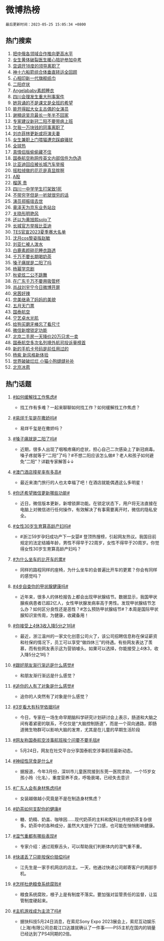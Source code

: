 # 微博热榜

`最后更新时间：2023-05-25 15:05:34 +0800`

## 热门搜索

1. [把中俄各领域合作推向更高水平](https://m.weibo.cn/search?containerid=100103type%3D1%26t%3D10%26q%3D%23%E6%8A%8A%E4%B8%AD%E4%BF%84%E5%90%84%E9%A2%86%E5%9F%9F%E5%90%88%E4%BD%9C%E6%8E%A8%E5%90%91%E6%9B%B4%E9%AB%98%E6%B0%B4%E5%B9%B3%23&stream_entry_id=51&isnewpage=1&extparam=seat%3D1%26dgr%3D0%26c_type%3D51%26pos%3D0%26stream_entry_id%3D51%26cate%3D10103%26filter_type%3Drealtimehot%26display_time%3D1684998331%26pre_seqid%3D168499833198006472205&luicode=10000011&lfid=106003type%253D25%2526t%253D3%2526disable_hot%253D1%2526filter_type%253Drealtimehot)
1. [女生黄体破裂医生暖心陪护参加中考](https://m.weibo.cn/search?containerid=100103type%3D1%26t%3D10%26q%3D%23%E5%A5%B3%E7%94%9F%E9%BB%84%E4%BD%93%E7%A0%B4%E8%A3%82%E5%8C%BB%E7%94%9F%E6%9A%96%E5%BF%83%E9%99%AA%E6%8A%A4%E5%8F%82%E5%8A%A0%E4%B8%AD%E8%80%83%23&stream_entry_id=31&isnewpage=1&extparam=seat%3D1%26c_type%3D31%26pos%3D0%26filter_type%3Drealtimehot%26cate%3D5001%26realpos%3D1%26band_rank%3D1%26stream_entry_id%3D31%26dgr%3D0%26q%3D%2523%25E5%25A5%25B3%25E7%2594%259F%25E9%25BB%2584%25E4%25BD%2593%25E7%25A0%25B4%25E8%25A3%2582%25E5%258C%25BB%25E7%2594%259F%25E6%259A%2596%25E5%25BF%2583%25E9%2599%25AA%25E6%258A%25A4%25E5%258F%2582%25E5%258A%25A0%25E4%25B8%25AD%25E8%2580%2583%2523%26flag%3D1%26lcate%3D5001%26display_time%3D1684998331%26pre_seqid%3D168499833198006472205&luicode=10000011&lfid=106003type%253D25%2526t%253D3%2526disable_hot%253D1%2526filter_type%253Drealtimehot)
1. [空调开18度的领导离职了](https://m.weibo.cn/search?containerid=100103type%3D1%26t%3D10%26q%3D%23%E7%A9%BA%E8%B0%83%E5%BC%8018%E5%BA%A6%E7%9A%84%E9%A2%86%E5%AF%BC%E7%A6%BB%E8%81%8C%E4%BA%86%23&stream_entry_id=31&isnewpage=1&extparam=seat%3D1%26c_type%3D31%26pos%3D1%26filter_type%3Drealtimehot%26cate%3D5001%26realpos%3D2%26band_rank%3D2%26stream_entry_id%3D31%26dgr%3D0%26q%3D%2523%25E7%25A9%25BA%25E8%25B0%2583%25E5%25BC%258018%25E5%25BA%25A6%25E7%259A%2584%25E9%25A2%2586%25E5%25AF%25BC%25E7%25A6%25BB%25E8%2581%258C%25E4%25BA%2586%2523%26flag%3D1%26lcate%3D5001%26display_time%3D1684998331%26pre_seqid%3D168499833198006472205&luicode=10000011&lfid=106003type%253D25%2526t%253D3%2526disable_hot%253D1%2526filter_type%253Drealtimehot)
1. [神十六船箭组合体垂直转运全回顾](https://m.weibo.cn/search?containerid=100103type%3D1%26t%3D10%26q%3D%23%E7%A5%9E%E5%8D%81%E5%85%AD%E8%88%B9%E7%AE%AD%E7%BB%84%E5%90%88%E4%BD%93%E5%9E%82%E7%9B%B4%E8%BD%AC%E8%BF%90%E5%85%A8%E5%9B%9E%E9%A1%BE%23&stream_entry_id=31&isnewpage=1&extparam=seat%3D1%26c_type%3D31%26pos%3D2%26filter_type%3Drealtimehot%26cate%3D5001%26realpos%3D3%26band_rank%3D3%26stream_entry_id%3D31%26dgr%3D0%26q%3D%2523%25E7%25A5%259E%25E5%258D%2581%25E5%2585%25AD%25E8%2588%25B9%25E7%25AE%25AD%25E7%25BB%2584%25E5%2590%2588%25E4%25BD%2593%25E5%259E%2582%25E7%259B%25B4%25E8%25BD%25AC%25E8%25BF%2590%25E5%2585%25A8%25E5%259B%259E%25E9%25A1%25BE%2523%26flag%3D0%26lcate%3D5001%26display_time%3D1684998331%26pre_seqid%3D168499833198006472205&luicode=10000011&lfid=106003type%253D25%2526t%253D3%2526disable_hot%253D1%2526filter_type%253Drealtimehot)
1. [心相印新一代旗舰纸巾](https://m.weibo.cn/search?containerid=100103type%3D1%26t%3D10%26q%3D%23%E5%BF%83%E7%9B%B8%E5%8D%B0%E6%96%B0%E4%B8%80%E4%BB%A3%E6%97%97%E8%88%B0%E7%BA%B8%E5%B7%BE%23&stream_entry_id=31&isnewpage=1&extparam=seat%3D1%26topic_ad%3D1%26c_type%3D31%26pos%3D3%26filter_type%3Drealtimehot%26cate%3D5001%26dgr%3D0%26is_ad_pos%3D1%26lcate%3D5001%26q%3D%2523%25E5%25BF%2583%25E7%259B%25B8%25E5%258D%25B0%25E6%2596%25B0%25E4%25B8%2580%25E4%25BB%25A3%25E6%2597%2597%25E8%2588%25B0%25E7%25BA%25B8%25E5%25B7%25BE%2523%26stream_entry_id%3D31%26band_rank%3D4%26adid%3D190508%26display_time%3D1684998331%26pre_seqid%3D168499833198006472205&luicode=10000011&lfid=106003type%253D25%2526t%253D3%2526disable_hot%253D1%2526filter_type%253Drealtimehot)
1. [二阳症状](https://m.weibo.cn/search?containerid=100103type%3D1%26t%3D10%26q%3D%23%E4%BA%8C%E9%98%B3%E7%97%87%E7%8A%B6%23&stream_entry_id=31&isnewpage=1&extparam=seat%3D1%26c_type%3D31%26pos%3D4%26filter_type%3Drealtimehot%26cate%3D5001%26realpos%3D4%26band_rank%3D4%26stream_entry_id%3D31%26dgr%3D0%26q%3D%2523%25E4%25BA%258C%25E9%2598%25B3%25E7%2597%2587%25E7%258A%25B6%2523%26flag%3D2%26lcate%3D5001%26display_time%3D1684998331%26pre_seqid%3D168499833198006472205&luicode=10000011&lfid=106003type%253D25%2526t%253D3%2526disable_hot%253D1%2526filter_type%253Drealtimehot)
1. [Angelababy素颜睡衣](https://m.weibo.cn/search?containerid=100103type%3D1%26t%3D10%26q%3D%23Angelababy%E7%B4%A0%E9%A2%9C%E7%9D%A1%E8%A1%A3%23&stream_entry_id=31&isnewpage=1&extparam=seat%3D1%26c_type%3D31%26pos%3D5%26filter_type%3Drealtimehot%26cate%3D5001%26realpos%3D5%26band_rank%3D5%26stream_entry_id%3D31%26dgr%3D0%26q%3D%2523Angelababy%25E7%25B4%25A0%25E9%25A2%259C%25E7%259D%25A1%25E8%25A1%25A3%2523%26flag%3D2%26lcate%3D5001%26display_time%3D1684998331%26pre_seqid%3D168499833198006472205&luicode=10000011&lfid=106003type%253D25%2526t%253D3%2526disable_hot%253D1%2526filter_type%253Drealtimehot)
1. [四川会理发生重大刑事案件](https://m.weibo.cn/search?containerid=100103type%3D1%26t%3D10%26q%3D%23%E5%9B%9B%E5%B7%9D%E4%BC%9A%E7%90%86%E5%8F%91%E7%94%9F%E9%87%8D%E5%A4%A7%E5%88%91%E4%BA%8B%E6%A1%88%E4%BB%B6%23&stream_entry_id=31&isnewpage=1&extparam=seat%3D1%26c_type%3D31%26pos%3D6%26filter_type%3Drealtimehot%26cate%3D5001%26realpos%3D6%26band_rank%3D6%26stream_entry_id%3D31%26dgr%3D0%26q%3D%2523%25E5%259B%259B%25E5%25B7%259D%25E4%25BC%259A%25E7%2590%2586%25E5%258F%2591%25E7%2594%259F%25E9%2587%258D%25E5%25A4%25A7%25E5%2588%2591%25E4%25BA%258B%25E6%25A1%2588%25E4%25BB%25B6%2523%26flag%3D2%26lcate%3D5001%26display_time%3D1684998331%26pre_seqid%3D168499833198006472205&luicode=10000011&lfid=106003type%253D25%2526t%253D3%2526disable_hot%253D1%2526filter_type%253Drealtimehot)
1. [她背诵的不是课文是全班的希望](https://m.weibo.cn/search?containerid=100103type%3D1%26t%3D10%26q%3D%23%E5%A5%B9%E8%83%8C%E8%AF%B5%E7%9A%84%E4%B8%8D%E6%98%AF%E8%AF%BE%E6%96%87%E6%98%AF%E5%85%A8%E7%8F%AD%E7%9A%84%E5%B8%8C%E6%9C%9B%23&stream_entry_id=31&isnewpage=1&extparam=seat%3D1%26c_type%3D31%26pos%3D7%26filter_type%3Drealtimehot%26cate%3D5001%26realpos%3D7%26band_rank%3D7%26stream_entry_id%3D31%26dgr%3D0%26q%3D%2523%25E5%25A5%25B9%25E8%2583%258C%25E8%25AF%25B5%25E7%259A%2584%25E4%25B8%258D%25E6%2598%25AF%25E8%25AF%25BE%25E6%2596%2587%25E6%2598%25AF%25E5%2585%25A8%25E7%258F%25AD%25E7%259A%2584%25E5%25B8%258C%25E6%259C%259B%2523%26flag%3D0%26lcate%3D5001%26display_time%3D1684998331%26pre_seqid%3D168499833198006472205&luicode=10000011&lfid=106003type%253D25%2526t%253D3%2526disable_hot%253D1%2526filter_type%253Drealtimehot)
1. [能开得起大女主古偶的女演员](https://m.weibo.cn/search?containerid=100103type%3D1%26t%3D10%26q%3D%23%E8%83%BD%E5%BC%80%E5%BE%97%E8%B5%B7%E5%A4%A7%E5%A5%B3%E4%B8%BB%E5%8F%A4%E5%81%B6%E7%9A%84%E5%A5%B3%E6%BC%94%E5%91%98%23&stream_entry_id=31&isnewpage=1&extparam=seat%3D1%26c_type%3D31%26pos%3D8%26filter_type%3Drealtimehot%26cate%3D5001%26realpos%3D8%26band_rank%3D8%26stream_entry_id%3D31%26dgr%3D0%26q%3D%2523%25E8%2583%25BD%25E5%25BC%2580%25E5%25BE%2597%25E8%25B5%25B7%25E5%25A4%25A7%25E5%25A5%25B3%25E4%25B8%25BB%25E5%258F%25A4%25E5%2581%25B6%25E7%259A%2584%25E5%25A5%25B3%25E6%25BC%2594%25E5%2591%2598%2523%26flag%3D1%26lcate%3D5001%26display_time%3D1684998331%26pre_seqid%3D168499833198006472205&luicode=10000011&lfid=106003type%253D25%2526t%253D3%2526disable_hot%253D1%2526filter_type%253Drealtimehot)
1. [谢楠说吴京最长一年半不回家](https://m.weibo.cn/search?containerid=100103type%3D1%26t%3D10%26q%3D%23%E8%B0%A2%E6%A5%A0%E8%AF%B4%E5%90%B4%E4%BA%AC%E6%9C%80%E9%95%BF%E4%B8%80%E5%B9%B4%E5%8D%8A%E4%B8%8D%E5%9B%9E%E5%AE%B6%23&stream_entry_id=31&isnewpage=1&extparam=seat%3D1%26c_type%3D31%26pos%3D9%26filter_type%3Drealtimehot%26cate%3D5001%26realpos%3D9%26band_rank%3D9%26stream_entry_id%3D31%26dgr%3D0%26q%3D%2523%25E8%25B0%25A2%25E6%25A5%25A0%25E8%25AF%25B4%25E5%2590%25B4%25E4%25BA%25AC%25E6%259C%2580%25E9%2595%25BF%25E4%25B8%2580%25E5%25B9%25B4%25E5%258D%258A%25E4%25B8%258D%25E5%259B%259E%25E5%25AE%25B6%2523%26flag%3D1%26lcate%3D5001%26display_time%3D1684998331%26pre_seqid%3D168499833198006472205&luicode=10000011&lfid=106003type%253D25%2526t%253D3%2526disable_hot%253D1%2526filter_type%253Drealtimehot)
1. [专家建议新冠二阳不要带病上班](https://m.weibo.cn/search?containerid=100103type%3D1%26t%3D10%26q%3D%23%E4%B8%93%E5%AE%B6%E5%BB%BA%E8%AE%AE%E6%96%B0%E5%86%A0%E4%BA%8C%E9%98%B3%E4%B8%8D%E8%A6%81%E5%B8%A6%E7%97%85%E4%B8%8A%E7%8F%AD%23&stream_entry_id=31&isnewpage=1&extparam=seat%3D1%26c_type%3D31%26pos%3D10%26filter_type%3Drealtimehot%26cate%3D5001%26realpos%3D10%26band_rank%3D10%26stream_entry_id%3D31%26dgr%3D0%26q%3D%2523%25E4%25B8%2593%25E5%25AE%25B6%25E5%25BB%25BA%25E8%25AE%25AE%25E6%2596%25B0%25E5%2586%25A0%25E4%25BA%258C%25E9%2598%25B3%25E4%25B8%258D%25E8%25A6%2581%25E5%25B8%25A6%25E7%2597%2585%25E4%25B8%258A%25E7%258F%25AD%2523%26flag%3D0%26lcate%3D5001%26display_time%3D1684998331%26pre_seqid%3D168499833198006472205&luicode=10000011&lfid=106003type%253D25%2526t%253D3%2526disable_hot%253D1%2526filter_type%253Drealtimehot)
1. [欠我一万块钱的同事离职了](https://m.weibo.cn/search?containerid=100103type%3D1%26t%3D10%26q%3D%23%E6%AC%A0%E6%88%91%E4%B8%80%E4%B8%87%E5%9D%97%E9%92%B1%E7%9A%84%E5%90%8C%E4%BA%8B%E7%A6%BB%E8%81%8C%E4%BA%86%23&stream_entry_id=31&isnewpage=1&extparam=seat%3D1%26c_type%3D31%26pos%3D11%26filter_type%3Drealtimehot%26cate%3D5001%26realpos%3D11%26band_rank%3D11%26stream_entry_id%3D31%26dgr%3D0%26q%3D%2523%25E6%25AC%25A0%25E6%2588%2591%25E4%25B8%2580%25E4%25B8%2587%25E5%259D%2597%25E9%2592%25B1%25E7%259A%2584%25E5%2590%258C%25E4%25BA%258B%25E7%25A6%25BB%25E8%2581%258C%25E4%25BA%2586%2523%26flag%3D2%26lcate%3D5001%26display_time%3D1684998331%26pre_seqid%3D168499833198006472205&luicode=10000011&lfid=106003type%253D25%2526t%253D3%2526disable_hot%253D1%2526filter_type%253Drealtimehot)
1. [刘亦菲林更新或将演夫妻](https://m.weibo.cn/search?containerid=100103type%3D1%26t%3D10%26q%3D%23%E5%88%98%E4%BA%A6%E8%8F%B2%E6%9E%97%E6%9B%B4%E6%96%B0%E6%88%96%E5%B0%86%E6%BC%94%E5%A4%AB%E5%A6%BB%23&stream_entry_id=31&isnewpage=1&extparam=seat%3D1%26c_type%3D31%26pos%3D12%26filter_type%3Drealtimehot%26cate%3D5001%26realpos%3D12%26band_rank%3D12%26stream_entry_id%3D31%26dgr%3D0%26q%3D%2523%25E5%2588%2598%25E4%25BA%25A6%25E8%258F%25B2%25E6%259E%2597%25E6%259B%25B4%25E6%2596%25B0%25E6%2588%2596%25E5%25B0%2586%25E6%25BC%2594%25E5%25A4%25AB%25E5%25A6%25BB%2523%26flag%3D0%26lcate%3D5001%26display_time%3D1684998331%26pre_seqid%3D168499833198006472205&luicode=10000011&lfid=106003type%253D25%2526t%253D3%2526disable_hot%253D1%2526filter_type%253Drealtimehot)
1. [女生兼职上门喂猫遭恋踩癖骚扰](https://m.weibo.cn/search?containerid=100103type%3D1%26t%3D10%26q%3D%23%E5%A5%B3%E7%94%9F%E5%85%BC%E8%81%8C%E4%B8%8A%E9%97%A8%E5%96%82%E7%8C%AB%E9%81%AD%E6%81%8B%E8%B8%A9%E7%99%96%E9%AA%9A%E6%89%B0%23&stream_entry_id=31&isnewpage=1&extparam=seat%3D1%26c_type%3D31%26pos%3D13%26filter_type%3Drealtimehot%26cate%3D5001%26realpos%3D13%26band_rank%3D13%26stream_entry_id%3D31%26dgr%3D0%26q%3D%2523%25E5%25A5%25B3%25E7%2594%259F%25E5%2585%25BC%25E8%2581%258C%25E4%25B8%258A%25E9%2597%25A8%25E5%2596%2582%25E7%258C%25AB%25E9%2581%25AD%25E6%2581%258B%25E8%25B8%25A9%25E7%2599%2596%25E9%25AA%259A%25E6%2589%25B0%2523%26flag%3D0%26lcate%3D5001%26display_time%3D1684998331%26pre_seqid%3D168499833198006472205&luicode=10000011&lfid=106003type%253D25%2526t%253D3%2526disable_hot%253D1%2526filter_type%253Drealtimehot)
1. [全球热](https://m.weibo.cn/search?containerid=100103type%3D1%26t%3D10%26q%3D%E5%85%A8%E7%90%83%E7%83%AD&stream_entry_id=31&isnewpage=1&extparam=seat%3D1%26c_type%3D31%26pos%3D14%26filter_type%3Drealtimehot%26cate%3D5001%26realpos%3D14%26band_rank%3D14%26stream_entry_id%3D31%26dgr%3D0%26q%3D%25E5%2585%25A8%25E7%2590%2583%25E7%2583%25AD%26flag%3D0%26lcate%3D5001%26display_time%3D1684998331%26pre_seqid%3D168499833198006472205&luicode=10000011&lfid=106003type%253D25%2526t%253D3%2526disable_hot%253D1%2526filter_type%253Drealtimehot)
1. [真情侣版偷偷藏不住](https://m.weibo.cn/search?containerid=100103type%3D1%26t%3D10%26q%3D%23%E7%9C%9F%E6%83%85%E4%BE%A3%E7%89%88%E5%81%B7%E5%81%B7%E8%97%8F%E4%B8%8D%E4%BD%8F%23&stream_entry_id=31&isnewpage=1&extparam=seat%3D1%26c_type%3D31%26pos%3D15%26filter_type%3Drealtimehot%26cate%3D5001%26realpos%3D15%26band_rank%3D15%26stream_entry_id%3D31%26dgr%3D0%26q%3D%2523%25E7%259C%259F%25E6%2583%2585%25E4%25BE%25A3%25E7%2589%2588%25E5%2581%25B7%25E5%2581%25B7%25E8%2597%258F%25E4%25B8%258D%25E4%25BD%258F%2523%26flag%3D0%26lcate%3D5001%26display_time%3D1684998331%26pre_seqid%3D168499833198006472205&luicode=10000011&lfid=106003type%253D25%2526t%253D3%2526disable_hot%253D1%2526filter_type%253Drealtimehot)
1. [国泰航空称网传英文内部信件为伪造](https://m.weibo.cn/search?containerid=100103type%3D1%26t%3D10%26q%3D%23%E5%9B%BD%E6%B3%B0%E8%88%AA%E7%A9%BA%E7%A7%B0%E7%BD%91%E4%BC%A0%E8%8B%B1%E6%96%87%E5%86%85%E9%83%A8%E4%BF%A1%E4%BB%B6%E4%B8%BA%E4%BC%AA%E9%80%A0%23&stream_entry_id=31&isnewpage=1&extparam=seat%3D1%26c_type%3D31%26pos%3D16%26filter_type%3Drealtimehot%26cate%3D5001%26realpos%3D16%26band_rank%3D16%26stream_entry_id%3D31%26dgr%3D0%26q%3D%2523%25E5%259B%25BD%25E6%25B3%25B0%25E8%2588%25AA%25E7%25A9%25BA%25E7%25A7%25B0%25E7%25BD%2591%25E4%25BC%25A0%25E8%258B%25B1%25E6%2596%2587%25E5%2586%2585%25E9%2583%25A8%25E4%25BF%25A1%25E4%25BB%25B6%25E4%25B8%25BA%25E4%25BC%25AA%25E9%2580%25A0%2523%26flag%3D1%26lcate%3D5001%26display_time%3D1684998331%26pre_seqid%3D168499833198006472205&luicode=10000011&lfid=106003type%253D25%2526t%253D3%2526disable_hot%253D1%2526filter_type%253Drealtimehot)
1. [比亚迪回应被长城汽车举报](https://m.weibo.cn/search?containerid=100103type%3D1%26t%3D10%26q%3D%23%E6%AF%94%E4%BA%9A%E8%BF%AA%E5%9B%9E%E5%BA%94%E8%A2%AB%E9%95%BF%E5%9F%8E%E6%B1%BD%E8%BD%A6%E4%B8%BE%E6%8A%A5%23&stream_entry_id=31&isnewpage=1&extparam=seat%3D1%26c_type%3D31%26pos%3D17%26filter_type%3Drealtimehot%26cate%3D5001%26realpos%3D17%26band_rank%3D17%26stream_entry_id%3D31%26dgr%3D0%26q%3D%2523%25E6%25AF%2594%25E4%25BA%259A%25E8%25BF%25AA%25E5%259B%259E%25E5%25BA%2594%25E8%25A2%25AB%25E9%2595%25BF%25E5%259F%258E%25E6%25B1%25BD%25E8%25BD%25A6%25E4%25B8%25BE%25E6%258A%25A5%2523%26flag%3D0%26lcate%3D5001%26display_time%3D1684998331%26pre_seqid%3D168499833198006472205&luicode=10000011&lfid=106003type%253D25%2526t%253D3%2526disable_hot%253D1%2526filter_type%253Drealtimehot)
1. [摇粒绒做的花花是真显胖啊](https://m.weibo.cn/search?containerid=100103type%3D1%26t%3D10%26q%3D%23%E6%91%87%E7%B2%92%E7%BB%92%E5%81%9A%E7%9A%84%E8%8A%B1%E8%8A%B1%E6%98%AF%E7%9C%9F%E6%98%BE%E8%83%96%E5%95%8A%23&stream_entry_id=31&isnewpage=1&extparam=seat%3D1%26c_type%3D31%26pos%3D18%26filter_type%3Drealtimehot%26cate%3D5001%26realpos%3D18%26band_rank%3D18%26stream_entry_id%3D31%26dgr%3D0%26q%3D%2523%25E6%2591%2587%25E7%25B2%2592%25E7%25BB%2592%25E5%2581%259A%25E7%259A%2584%25E8%258A%25B1%25E8%258A%25B1%25E6%2598%25AF%25E7%259C%259F%25E6%2598%25BE%25E8%2583%2596%25E5%2595%258A%2523%26flag%3D1%26lcate%3D5001%26display_time%3D1684998331%26pre_seqid%3D168499833198006472205&luicode=10000011&lfid=106003type%253D25%2526t%253D3%2526disable_hot%253D1%2526filter_type%253Drealtimehot)
1. [A股](https://m.weibo.cn/search?containerid=100103type%3D1%26t%3D10%26q%3DA%E8%82%A1&stream_entry_id=31&isnewpage=1&extparam=seat%3D1%26c_type%3D31%26pos%3D19%26filter_type%3Drealtimehot%26cate%3D5001%26realpos%3D19%26band_rank%3D19%26stream_entry_id%3D31%26dgr%3D0%26q%3DA%25E8%2582%25A1%26flag%3D1%26lcate%3D5001%26display_time%3D1684998331%26pre_seqid%3D168499833198006472205&luicode=10000011&lfid=106003type%253D25%2526t%253D3%2526disable_hot%253D1%2526filter_type%253Drealtimehot)
1. [榴莲 贵](https://m.weibo.cn/search?containerid=100103type%3D1%26t%3D10%26q%3D%23%E6%A6%B4%E8%8E%B2+%E8%B4%B5%23&stream_entry_id=31&isnewpage=1&extparam=seat%3D1%26c_type%3D31%26pos%3D20%26filter_type%3Drealtimehot%26cate%3D5001%26realpos%3D20%26band_rank%3D20%26stream_entry_id%3D31%26dgr%3D0%26q%3D%2523%25E6%25A6%25B4%25E8%258E%25B2%2520%25E8%25B4%25B5%2523%26flag%3D0%26lcate%3D5001%26display_time%3D1684998331%26pre_seqid%3D168499833198006472205&luicode=10000011&lfid=106003type%253D25%2526t%253D3%2526disable_hot%253D1%2526filter_type%253Drealtimehot)
1. [四川一中学学生打架致1死](https://m.weibo.cn/search?containerid=100103type%3D1%26t%3D10%26q%3D%23%E5%9B%9B%E5%B7%9D%E4%B8%80%E4%B8%AD%E5%AD%A6%E5%AD%A6%E7%94%9F%E6%89%93%E6%9E%B6%E8%87%B41%E6%AD%BB%23&stream_entry_id=31&isnewpage=1&extparam=seat%3D1%26c_type%3D31%26pos%3D21%26filter_type%3Drealtimehot%26cate%3D5001%26realpos%3D21%26band_rank%3D21%26stream_entry_id%3D31%26dgr%3D0%26q%3D%2523%25E5%259B%259B%25E5%25B7%259D%25E4%25B8%2580%25E4%25B8%25AD%25E5%25AD%25A6%25E5%25AD%25A6%25E7%2594%259F%25E6%2589%2593%25E6%259E%25B6%25E8%2587%25B41%25E6%25AD%25BB%2523%26flag%3D1%26lcate%3D5001%26display_time%3D1684998331%26pre_seqid%3D168499833198006472205&luicode=10000011&lfid=106003type%253D25%2526t%253D3%2526disable_hot%253D1%2526filter_type%253Drealtimehot)
1. [不带穷字但是一听就很穷的话](https://m.weibo.cn/search?containerid=100103type%3D1%26t%3D10%26q%3D%23%E4%B8%8D%E5%B8%A6%E7%A9%B7%E5%AD%97%E4%BD%86%E6%98%AF%E4%B8%80%E5%90%AC%E5%B0%B1%E5%BE%88%E7%A9%B7%E7%9A%84%E8%AF%9D%23&stream_entry_id=31&isnewpage=1&extparam=seat%3D1%26c_type%3D31%26pos%3D22%26filter_type%3Drealtimehot%26cate%3D5001%26realpos%3D22%26band_rank%3D22%26stream_entry_id%3D31%26dgr%3D0%26q%3D%2523%25E4%25B8%258D%25E5%25B8%25A6%25E7%25A9%25B7%25E5%25AD%2597%25E4%25BD%2586%25E6%2598%25AF%25E4%25B8%2580%25E5%2590%25AC%25E5%25B0%25B1%25E5%25BE%2588%25E7%25A9%25B7%25E7%259A%2584%25E8%25AF%259D%2523%26flag%3D0%26lcate%3D5001%26display_time%3D1684998331%26pre_seqid%3D168499833198006472205&luicode=10000011&lfid=106003type%253D25%2526t%253D3%2526disable_hot%253D1%2526filter_type%253Drealtimehot)
1. [演员郑振瑶去世](https://m.weibo.cn/search?containerid=100103type%3D1%26t%3D10%26q%3D%23%E6%BC%94%E5%91%98%E9%83%91%E6%8C%AF%E7%91%B6%E5%8E%BB%E4%B8%96%23&stream_entry_id=31&isnewpage=1&extparam=seat%3D1%26c_type%3D31%26pos%3D23%26filter_type%3Drealtimehot%26cate%3D5001%26realpos%3D23%26band_rank%3D23%26stream_entry_id%3D31%26dgr%3D0%26q%3D%2523%25E6%25BC%2594%25E5%2591%2598%25E9%2583%2591%25E6%258C%25AF%25E7%2591%25B6%25E5%258E%25BB%25E4%25B8%2596%2523%26flag%3D1%26lcate%3D5001%26display_time%3D1684998331%26pre_seqid%3D168499833198006472205&luicode=10000011&lfid=106003type%253D25%2526t%253D3%2526disable_hot%253D1%2526filter_type%253Drealtimehot)
1. [章泽天为京东业务站台](https://m.weibo.cn/search?containerid=100103type%3D1%26t%3D10%26q%3D%23%E7%AB%A0%E6%B3%BD%E5%A4%A9%E4%B8%BA%E4%BA%AC%E4%B8%9C%E4%B8%9A%E5%8A%A1%E7%AB%99%E5%8F%B0%23&stream_entry_id=31&isnewpage=1&extparam=seat%3D1%26c_type%3D31%26pos%3D24%26filter_type%3Drealtimehot%26cate%3D5001%26realpos%3D24%26band_rank%3D24%26stream_entry_id%3D31%26dgr%3D0%26q%3D%2523%25E7%25AB%25A0%25E6%25B3%25BD%25E5%25A4%25A9%25E4%25B8%25BA%25E4%25BA%25AC%25E4%25B8%259C%25E4%25B8%259A%25E5%258A%25A1%25E7%25AB%2599%25E5%258F%25B0%2523%26flag%3D1%26lcate%3D5001%26display_time%3D1684998331%26pre_seqid%3D168499833198006472205&luicode=10000011&lfid=106003type%253D25%2526t%253D3%2526disable_hot%253D1%2526filter_type%253Drealtimehot)
1. [关晓彤明艳风](https://m.weibo.cn/search?containerid=100103type%3D1%26t%3D10%26q%3D%23%E5%85%B3%E6%99%93%E5%BD%A4%E6%98%8E%E8%89%B3%E9%A3%8E%23&stream_entry_id=31&isnewpage=1&extparam=seat%3D1%26c_type%3D31%26pos%3D25%26filter_type%3Drealtimehot%26cate%3D5001%26realpos%3D25%26band_rank%3D25%26stream_entry_id%3D31%26dgr%3D0%26q%3D%2523%25E5%2585%25B3%25E6%2599%2593%25E5%25BD%25A4%25E6%2598%258E%25E8%2589%25B3%25E9%25A3%258E%2523%26flag%3D0%26lcate%3D5001%26display_time%3D1684998331%26pre_seqid%3D168499833198006472205&luicode=10000011&lfid=106003type%253D25%2526t%253D3%2526disable_hot%253D1%2526filter_type%253Drealtimehot)
1. [还以为黄旭熙solo了](https://m.weibo.cn/search?containerid=100103type%3D1%26t%3D10%26q%3D%E8%BF%98%E4%BB%A5%E4%B8%BA%E9%BB%84%E6%97%AD%E7%86%99solo%E4%BA%86&stream_entry_id=31&isnewpage=1&extparam=seat%3D1%26c_type%3D31%26pos%3D26%26filter_type%3Drealtimehot%26cate%3D5001%26realpos%3D26%26band_rank%3D26%26stream_entry_id%3D31%26dgr%3D0%26q%3D%25E8%25BF%2598%25E4%25BB%25A5%25E4%25B8%25BA%25E9%25BB%2584%25E6%2597%25AD%25E7%2586%2599solo%25E4%25BA%2586%26flag%3D0%26lcate%3D5001%26display_time%3D1684998331%26pre_seqid%3D168499833198006472205&luicode=10000011&lfid=106003type%253D25%2526t%253D3%2526disable_hot%253D1%2526filter_type%253Drealtimehot)
1. [长城官方举报比亚迪](https://m.weibo.cn/search?containerid=100103type%3D1%26t%3D10%26q%3D%23%E9%95%BF%E5%9F%8E%E5%AE%98%E6%96%B9%E4%B8%BE%E6%8A%A5%E6%AF%94%E4%BA%9A%E8%BF%AA%23&stream_entry_id=31&isnewpage=1&extparam=seat%3D1%26c_type%3D31%26pos%3D27%26filter_type%3Drealtimehot%26cate%3D5001%26realpos%3D27%26band_rank%3D27%26stream_entry_id%3D31%26dgr%3D0%26q%3D%2523%25E9%2595%25BF%25E5%259F%258E%25E5%25AE%2598%25E6%2596%25B9%25E4%25B8%25BE%25E6%258A%25A5%25E6%25AF%2594%25E4%25BA%259A%25E8%25BF%25AA%2523%26flag%3D0%26lcate%3D5001%26display_time%3D1684998331%26pre_seqid%3D168499833198006472205&luicode=10000011&lfid=106003type%253D25%2526t%253D3%2526disable_hot%253D1%2526filter_type%253Drealtimehot)
1. [TES官宣2023夏季赛大名单](https://m.weibo.cn/search?containerid=100103type%3D1%26t%3D10%26q%3D%23TES%E5%AE%98%E5%AE%A32023%E5%A4%8F%E5%AD%A3%E8%B5%9B%E5%A4%A7%E5%90%8D%E5%8D%95%23&stream_entry_id=31&isnewpage=1&extparam=seat%3D1%26c_type%3D31%26pos%3D28%26filter_type%3Drealtimehot%26cate%3D5001%26realpos%3D28%26band_rank%3D28%26stream_entry_id%3D31%26dgr%3D0%26q%3D%2523TES%25E5%25AE%2598%25E5%25AE%25A32023%25E5%25A4%258F%25E5%25AD%25A3%25E8%25B5%259B%25E5%25A4%25A7%25E5%2590%258D%25E5%258D%2595%2523%26flag%3D0%26lcate%3D5001%26display_time%3D1684998331%26pre_seqid%3D168499833198006472205&luicode=10000011&lfid=106003type%253D25%2526t%253D3%2526disable_hot%253D1%2526filter_type%253Drealtimehot)
1. [沈月cos黎姿版赵敏](https://m.weibo.cn/search?containerid=100103type%3D1%26t%3D10%26q%3D%23%E6%B2%88%E6%9C%88cos%E9%BB%8E%E5%A7%BF%E7%89%88%E8%B5%B5%E6%95%8F%23&stream_entry_id=31&isnewpage=1&extparam=seat%3D1%26c_type%3D31%26pos%3D29%26filter_type%3Drealtimehot%26cate%3D5001%26realpos%3D29%26band_rank%3D29%26stream_entry_id%3D31%26dgr%3D0%26q%3D%2523%25E6%25B2%2588%25E6%259C%2588cos%25E9%25BB%258E%25E5%25A7%25BF%25E7%2589%2588%25E8%25B5%25B5%25E6%2595%258F%2523%26flag%3D1%26lcate%3D5001%26display_time%3D1684998331%26pre_seqid%3D168499833198006472205&luicode=10000011&lfid=106003type%253D25%2526t%253D3%2526disable_hot%253D1%2526filter_type%253Drealtimehot)
1. [刘亚仁被人泼水](https://m.weibo.cn/search?containerid=100103type%3D1%26t%3D10%26q%3D%23%E5%88%98%E4%BA%9A%E4%BB%81%E8%A2%AB%E4%BA%BA%E6%B3%BC%E6%B0%B4%23&stream_entry_id=31&isnewpage=1&extparam=seat%3D1%26c_type%3D31%26pos%3D30%26filter_type%3Drealtimehot%26cate%3D5001%26realpos%3D30%26band_rank%3D30%26stream_entry_id%3D31%26dgr%3D0%26q%3D%2523%25E5%2588%2598%25E4%25BA%259A%25E4%25BB%2581%25E8%25A2%25AB%25E4%25BA%25BA%25E6%25B3%25BC%25E6%25B0%25B4%2523%26flag%3D0%26lcate%3D5001%26display_time%3D1684998331%26pre_seqid%3D168499833198006472205&luicode=10000011&lfid=106003type%253D25%2526t%253D3%2526disable_hot%253D1%2526filter_type%253Drealtimehot)
1. [白鹿素颜碎花睡衣路透](https://m.weibo.cn/search?containerid=100103type%3D1%26t%3D10%26q%3D%23%E7%99%BD%E9%B9%BF%E7%B4%A0%E9%A2%9C%E7%A2%8E%E8%8A%B1%E7%9D%A1%E8%A1%A3%E8%B7%AF%E9%80%8F%23&stream_entry_id=31&isnewpage=1&extparam=seat%3D1%26c_type%3D31%26pos%3D31%26filter_type%3Drealtimehot%26cate%3D5001%26realpos%3D31%26band_rank%3D31%26stream_entry_id%3D31%26dgr%3D0%26q%3D%2523%25E7%2599%25BD%25E9%25B9%25BF%25E7%25B4%25A0%25E9%25A2%259C%25E7%25A2%258E%25E8%258A%25B1%25E7%259D%25A1%25E8%25A1%25A3%25E8%25B7%25AF%25E9%2580%258F%2523%26flag%3D1%26lcate%3D5001%26display_time%3D1684998331%26pre_seqid%3D168499833198006472205&luicode=10000011&lfid=106003type%253D25%2526t%253D3%2526disable_hot%253D1%2526filter_type%253Drealtimehot)
1. [千万不要长期喝奶茶](https://m.weibo.cn/search?containerid=100103type%3D1%26t%3D10%26q%3D%23%E5%8D%83%E4%B8%87%E4%B8%8D%E8%A6%81%E9%95%BF%E6%9C%9F%E5%96%9D%E5%A5%B6%E8%8C%B6%23&stream_entry_id=31&isnewpage=1&extparam=seat%3D1%26c_type%3D31%26pos%3D32%26filter_type%3Drealtimehot%26cate%3D5001%26realpos%3D32%26band_rank%3D32%26stream_entry_id%3D31%26dgr%3D0%26q%3D%2523%25E5%258D%2583%25E4%25B8%2587%25E4%25B8%258D%25E8%25A6%2581%25E9%2595%25BF%25E6%259C%259F%25E5%2596%259D%25E5%25A5%25B6%25E8%258C%25B6%2523%26flag%3D0%26lcate%3D5001%26display_time%3D1684998331%26pre_seqid%3D168499833198006472205&luicode=10000011&lfid=106003type%253D25%2526t%253D3%2526disable_hot%253D1%2526filter_type%253Drealtimehot)
1. [嗓子痛就是二阳了吗](https://m.weibo.cn/search?containerid=100103type%3D1%26t%3D10%26q%3D%23%E5%97%93%E5%AD%90%E7%97%9B%E5%B0%B1%E6%98%AF%E4%BA%8C%E9%98%B3%E4%BA%86%E5%90%97%23&stream_entry_id=31&isnewpage=1&extparam=seat%3D1%26c_type%3D31%26pos%3D33%26filter_type%3Drealtimehot%26cate%3D5001%26realpos%3D33%26band_rank%3D33%26stream_entry_id%3D31%26dgr%3D0%26q%3D%2523%25E5%2597%2593%25E5%25AD%2590%25E7%2597%259B%25E5%25B0%25B1%25E6%2598%25AF%25E4%25BA%258C%25E9%2598%25B3%25E4%25BA%2586%25E5%2590%2597%2523%26flag%3D1%26lcate%3D5001%26display_time%3D1684998331%26pre_seqid%3D168499833198006472205&luicode=10000011&lfid=106003type%253D25%2526t%253D3%2526disable_hot%253D1%2526filter_type%253Drealtimehot)
1. [杨幂学京剧](https://m.weibo.cn/search?containerid=100103type%3D1%26t%3D10%26q%3D%23%E6%9D%A8%E5%B9%82%E5%AD%A6%E4%BA%AC%E5%89%A7%23&stream_entry_id=31&isnewpage=1&extparam=seat%3D1%26c_type%3D31%26pos%3D34%26filter_type%3Drealtimehot%26cate%3D5001%26realpos%3D34%26band_rank%3D34%26stream_entry_id%3D31%26dgr%3D0%26q%3D%2523%25E6%259D%25A8%25E5%25B9%2582%25E5%25AD%25A6%25E4%25BA%25AC%25E5%2589%25A7%2523%26flag%3D1%26lcate%3D5001%26display_time%3D1684998331%26pre_seqid%3D168499833198006472205&luicode=10000011&lfid=106003type%253D25%2526t%253D3%2526disable_hot%253D1%2526filter_type%253Drealtimehot)
1. [秋瓷炫二公不跳舞](https://m.weibo.cn/search?containerid=100103type%3D1%26t%3D10%26q%3D%23%E7%A7%8B%E7%93%B7%E7%82%AB%E4%BA%8C%E5%85%AC%E4%B8%8D%E8%B7%B3%E8%88%9E%23&stream_entry_id=31&isnewpage=1&extparam=seat%3D1%26c_type%3D31%26pos%3D35%26filter_type%3Drealtimehot%26cate%3D5001%26realpos%3D35%26band_rank%3D35%26stream_entry_id%3D31%26dgr%3D0%26q%3D%2523%25E7%25A7%258B%25E7%2593%25B7%25E7%2582%25AB%25E4%25BA%258C%25E5%2585%25AC%25E4%25B8%258D%25E8%25B7%25B3%25E8%2588%259E%2523%26flag%3D1%26lcate%3D5001%26display_time%3D1684998331%26pre_seqid%3D168499833198006472205&luicode=10000011&lfid=106003type%253D25%2526t%253D3%2526disable_hot%253D1%2526filter_type%253Drealtimehot)
1. [在广东千万不要用吸管杯](https://m.weibo.cn/search?containerid=100103type%3D1%26t%3D10%26q%3D%23%E5%9C%A8%E5%B9%BF%E4%B8%9C%E5%8D%83%E4%B8%87%E4%B8%8D%E8%A6%81%E7%94%A8%E5%90%B8%E7%AE%A1%E6%9D%AF%23&stream_entry_id=31&isnewpage=1&extparam=seat%3D1%26c_type%3D31%26pos%3D36%26filter_type%3Drealtimehot%26cate%3D5001%26realpos%3D36%26band_rank%3D36%26stream_entry_id%3D31%26dgr%3D0%26q%3D%2523%25E5%259C%25A8%25E5%25B9%25BF%25E4%25B8%259C%25E5%258D%2583%25E4%25B8%2587%25E4%25B8%258D%25E8%25A6%2581%25E7%2594%25A8%25E5%2590%25B8%25E7%25AE%25A1%25E6%259D%25AF%2523%26flag%3D0%26lcate%3D5001%26display_time%3D1684998331%26pre_seqid%3D168499833198006472205&luicode=10000011&lfid=106003type%253D25%2526t%253D3%2526disable_hot%253D1%2526filter_type%253Drealtimehot)
1. [肖战刘宇宁今日微博开屏](https://m.weibo.cn/search?containerid=100103type%3D1%26t%3D10%26q%3D%23%E8%82%96%E6%88%98%E5%88%98%E5%AE%87%E5%AE%81%E4%BB%8A%E6%97%A5%E5%BE%AE%E5%8D%9A%E5%BC%80%E5%B1%8F%23&stream_entry_id=31&isnewpage=1&extparam=seat%3D1%26c_type%3D31%26pos%3D37%26filter_type%3Drealtimehot%26cate%3D5001%26realpos%3D37%26band_rank%3D37%26stream_entry_id%3D31%26dgr%3D0%26q%3D%2523%25E8%2582%2596%25E6%2588%2598%25E5%2588%2598%25E5%25AE%2587%25E5%25AE%2581%25E4%25BB%258A%25E6%2597%25A5%25E5%25BE%25AE%25E5%258D%259A%25E5%25BC%2580%25E5%25B1%258F%2523%26flag%3D0%26lcate%3D5001%26display_time%3D1684998331%26pre_seqid%3D168499833198006472205&luicode=10000011&lfid=106003type%253D25%2526t%253D3%2526disable_hot%253D1%2526filter_type%253Drealtimehot)
1. [宋茜好辣](https://m.weibo.cn/search?containerid=100103type%3D1%26t%3D10%26q%3D%23%E5%AE%8B%E8%8C%9C%E5%A5%BD%E8%BE%A3%23&stream_entry_id=31&isnewpage=1&extparam=seat%3D1%26c_type%3D31%26pos%3D38%26filter_type%3Drealtimehot%26cate%3D5001%26realpos%3D38%26band_rank%3D38%26stream_entry_id%3D31%26dgr%3D0%26q%3D%2523%25E5%25AE%258B%25E8%258C%259C%25E5%25A5%25BD%25E8%25BE%25A3%2523%26flag%3D0%26lcate%3D5001%26display_time%3D1684998331%26pre_seqid%3D168499833198006472205&luicode=10000011&lfid=106003type%253D25%2526t%253D3%2526disable_hot%253D1%2526filter_type%253Drealtimehot)
1. [完美继承了妈妈的美貌](https://m.weibo.cn/search?containerid=100103type%3D1%26t%3D10%26q%3D%E5%AE%8C%E7%BE%8E%E7%BB%A7%E6%89%BF%E4%BA%86%E5%A6%88%E5%A6%88%E7%9A%84%E7%BE%8E%E8%B2%8C&stream_entry_id=31&isnewpage=1&extparam=seat%3D1%26c_type%3D31%26pos%3D39%26filter_type%3Drealtimehot%26cate%3D5001%26realpos%3D39%26band_rank%3D39%26stream_entry_id%3D31%26dgr%3D0%26q%3D%25E5%25AE%258C%25E7%25BE%258E%25E7%25BB%25A7%25E6%2589%25BF%25E4%25BA%2586%25E5%25A6%2588%25E5%25A6%2588%25E7%259A%2584%25E7%25BE%258E%25E8%25B2%258C%26flag%3D0%26lcate%3D5001%26display_time%3D1684998331%26pre_seqid%3D168499833198006472205&luicode=10000011&lfid=106003type%253D25%2526t%253D3%2526disable_hot%253D1%2526filter_type%253Drealtimehot)
1. [五月天门票](https://m.weibo.cn/search?containerid=100103type%3D1%26t%3D10%26q%3D%E4%BA%94%E6%9C%88%E5%A4%A9%E9%97%A8%E7%A5%A8&stream_entry_id=31&isnewpage=1&extparam=seat%3D1%26c_type%3D31%26pos%3D40%26filter_type%3Drealtimehot%26cate%3D5001%26realpos%3D40%26band_rank%3D40%26stream_entry_id%3D31%26dgr%3D0%26q%3D%25E4%25BA%2594%25E6%259C%2588%25E5%25A4%25A9%25E9%2597%25A8%25E7%25A5%25A8%26flag%3D0%26lcate%3D5001%26display_time%3D1684998331%26pre_seqid%3D168499833198006472205&luicode=10000011&lfid=106003type%253D25%2526t%253D3%2526disable_hot%253D1%2526filter_type%253Drealtimehot)
1. [国泰航空](https://m.weibo.cn/search?containerid=100103type%3D1%26t%3D10%26q%3D%E5%9B%BD%E6%B3%B0%E8%88%AA%E7%A9%BA&stream_entry_id=31&isnewpage=1&extparam=seat%3D1%26c_type%3D31%26pos%3D41%26filter_type%3Drealtimehot%26cate%3D5001%26realpos%3D41%26band_rank%3D41%26stream_entry_id%3D31%26dgr%3D0%26q%3D%25E5%259B%25BD%25E6%25B3%25B0%25E8%2588%25AA%25E7%25A9%25BA%26flag%3D0%26lcate%3D5001%26display_time%3D1684998331%26pre_seqid%3D168499833198006472205&luicode=10000011&lfid=106003type%253D25%2526t%253D3%2526disable_hot%253D1%2526filter_type%253Drealtimehot)
1. [宁艺卓水光肌](https://m.weibo.cn/search?containerid=100103type%3D1%26t%3D10%26q%3D%E5%AE%81%E8%89%BA%E5%8D%93%E6%B0%B4%E5%85%89%E8%82%8C&stream_entry_id=31&isnewpage=1&extparam=seat%3D1%26c_type%3D31%26pos%3D42%26filter_type%3Drealtimehot%26cate%3D5001%26realpos%3D42%26band_rank%3D42%26stream_entry_id%3D31%26dgr%3D0%26q%3D%25E5%25AE%2581%25E8%2589%25BA%25E5%258D%2593%25E6%25B0%25B4%25E5%2585%2589%25E8%2582%258C%26flag%3D0%26lcate%3D5001%26display_time%3D1684998331%26pre_seqid%3D168499833198006472205&luicode=10000011&lfid=106003type%253D25%2526t%253D3%2526disable_hot%253D1%2526filter_type%253Drealtimehot)
1. [给狗买磨牙棒忘了看尺寸](https://m.weibo.cn/search?containerid=100103type%3D1%26t%3D10%26q%3D%23%E7%BB%99%E7%8B%97%E4%B9%B0%E7%A3%A8%E7%89%99%E6%A3%92%E5%BF%98%E4%BA%86%E7%9C%8B%E5%B0%BA%E5%AF%B8%23&stream_entry_id=31&isnewpage=1&extparam=seat%3D1%26c_type%3D31%26pos%3D43%26filter_type%3Drealtimehot%26cate%3D5001%26realpos%3D43%26band_rank%3D43%26stream_entry_id%3D31%26dgr%3D0%26q%3D%2523%25E7%25BB%2599%25E7%258B%2597%25E4%25B9%25B0%25E7%25A3%25A8%25E7%2589%2599%25E6%25A3%2592%25E5%25BF%2598%25E4%25BA%2586%25E7%259C%258B%25E5%25B0%25BA%25E5%25AF%25B8%2523%26flag%3D0%26lcate%3D5001%26display_time%3D1684998331%26pre_seqid%3D168499833198006472205&luicode=10000011&lfid=106003type%253D25%2526t%253D3%2526disable_hot%253D1%2526filter_type%253Drealtimehot)
1. [微信新增锁定功能](https://m.weibo.cn/search?containerid=100103type%3D1%26t%3D10%26q%3D%23%E5%BE%AE%E4%BF%A1%E6%96%B0%E5%A2%9E%E9%94%81%E5%AE%9A%E5%8A%9F%E8%83%BD%23&stream_entry_id=31&isnewpage=1&extparam=seat%3D1%26c_type%3D31%26pos%3D44%26filter_type%3Drealtimehot%26cate%3D5001%26realpos%3D44%26band_rank%3D44%26stream_entry_id%3D31%26dgr%3D0%26q%3D%2523%25E5%25BE%25AE%25E4%25BF%25A1%25E6%2596%25B0%25E5%25A2%259E%25E9%2594%2581%25E5%25AE%259A%25E5%258A%259F%25E8%2583%25BD%2523%26flag%3D0%26lcate%3D5001%26display_time%3D1684998331%26pre_seqid%3D168499833198006472205&luicode=10000011&lfid=106003type%253D25%2526t%253D3%2526disable_hot%253D1%2526filter_type%253Drealtimehot)
1. [北京二手房一天降价20万只求一卖](https://m.weibo.cn/search?containerid=100103type%3D1%26t%3D10%26q%3D%23%E5%8C%97%E4%BA%AC%E4%BA%8C%E6%89%8B%E6%88%BF%E4%B8%80%E5%A4%A9%E9%99%8D%E4%BB%B720%E4%B8%87%E5%8F%AA%E6%B1%82%E4%B8%80%E5%8D%96%23&stream_entry_id=31&isnewpage=1&extparam=seat%3D1%26c_type%3D31%26pos%3D45%26filter_type%3Drealtimehot%26cate%3D5001%26realpos%3D45%26band_rank%3D45%26stream_entry_id%3D31%26dgr%3D0%26q%3D%2523%25E5%258C%2597%25E4%25BA%25AC%25E4%25BA%258C%25E6%2589%258B%25E6%2588%25BF%25E4%25B8%2580%25E5%25A4%25A9%25E9%2599%258D%25E4%25BB%25B720%25E4%25B8%2587%25E5%258F%25AA%25E6%25B1%2582%25E4%25B8%2580%25E5%258D%2596%2523%26flag%3D0%26lcate%3D5001%26display_time%3D1684998331%26pre_seqid%3D168499833198006472205&luicode=10000011&lfid=106003type%253D25%2526t%253D3%2526disable_hot%253D1%2526filter_type%253Drealtimehot)
1. [国泰航空多次名列境外航司投诉量榜首](https://m.weibo.cn/search?containerid=100103type%3D1%26t%3D10%26q%3D%23%E5%9B%BD%E6%B3%B0%E8%88%AA%E7%A9%BA%E5%A4%9A%E6%AC%A1%E5%90%8D%E5%88%97%E5%A2%83%E5%A4%96%E8%88%AA%E5%8F%B8%E6%8A%95%E8%AF%89%E9%87%8F%E6%A6%9C%E9%A6%96%23&stream_entry_id=31&isnewpage=1&extparam=seat%3D1%26c_type%3D31%26pos%3D46%26filter_type%3Drealtimehot%26cate%3D5001%26realpos%3D46%26band_rank%3D46%26stream_entry_id%3D31%26dgr%3D0%26q%3D%2523%25E5%259B%25BD%25E6%25B3%25B0%25E8%2588%25AA%25E7%25A9%25BA%25E5%25A4%259A%25E6%25AC%25A1%25E5%2590%258D%25E5%2588%2597%25E5%25A2%2583%25E5%25A4%2596%25E8%2588%25AA%25E5%258F%25B8%25E6%258A%2595%25E8%25AF%2589%25E9%2587%258F%25E6%25A6%259C%25E9%25A6%2596%2523%26flag%3D0%26lcate%3D5001%26display_time%3D1684998331%26pre_seqid%3D168499833198006472205&luicode=10000011&lfid=106003type%253D25%2526t%253D3%2526disable_hot%253D1%2526filter_type%253Drealtimehot)
1. [新的手机卡号码是前任用过的](https://m.weibo.cn/search?containerid=100103type%3D1%26t%3D10%26q%3D%23%E6%96%B0%E7%9A%84%E6%89%8B%E6%9C%BA%E5%8D%A1%E5%8F%B7%E7%A0%81%E6%98%AF%E5%89%8D%E4%BB%BB%E7%94%A8%E8%BF%87%E7%9A%84%23&stream_entry_id=31&isnewpage=1&extparam=seat%3D1%26c_type%3D31%26pos%3D47%26filter_type%3Drealtimehot%26cate%3D5001%26realpos%3D47%26band_rank%3D47%26stream_entry_id%3D31%26dgr%3D0%26q%3D%2523%25E6%2596%25B0%25E7%259A%2584%25E6%2589%258B%25E6%259C%25BA%25E5%258D%25A1%25E5%258F%25B7%25E7%25A0%2581%25E6%2598%25AF%25E5%2589%258D%25E4%25BB%25BB%25E7%2594%25A8%25E8%25BF%2587%25E7%259A%2584%2523%26flag%3D0%26lcate%3D5001%26display_time%3D1684998331%26pre_seqid%3D168499833198006472205&luicode=10000011&lfid=106003type%253D25%2526t%253D3%2526disable_hot%253D1%2526filter_type%253Drealtimehot)
1. [杨紫 新风格新体验](https://m.weibo.cn/search?containerid=100103type%3D1%26t%3D10%26q%3D%E6%9D%A8%E7%B4%AB+%E6%96%B0%E9%A3%8E%E6%A0%BC%E6%96%B0%E4%BD%93%E9%AA%8C&stream_entry_id=31&isnewpage=1&extparam=seat%3D1%26c_type%3D31%26pos%3D48%26filter_type%3Drealtimehot%26cate%3D5001%26realpos%3D48%26band_rank%3D48%26stream_entry_id%3D31%26dgr%3D0%26q%3D%25E6%259D%25A8%25E7%25B4%25AB%2520%25E6%2596%25B0%25E9%25A3%258E%25E6%25A0%25BC%25E6%2596%25B0%25E4%25BD%2593%25E9%25AA%258C%26flag%3D1%26lcate%3D5001%26display_time%3D1684998331%26pre_seqid%3D168499833198006472205&luicode=10000011&lfid=106003type%253D25%2526t%253D3%2526disable_hot%253D1%2526filter_type%253Drealtimehot)
1. [世界破破烂烂 小猫小狗缝缝补补](https://m.weibo.cn/search?containerid=100103type%3D1%26t%3D10%26q%3D%E4%B8%96%E7%95%8C%E7%A0%B4%E7%A0%B4%E7%83%82%E7%83%82+%E5%B0%8F%E7%8C%AB%E5%B0%8F%E7%8B%97%E7%BC%9D%E7%BC%9D%E8%A1%A5%E8%A1%A5&stream_entry_id=31&isnewpage=1&extparam=seat%3D1%26c_type%3D31%26pos%3D49%26filter_type%3Drealtimehot%26cate%3D5001%26realpos%3D49%26band_rank%3D49%26stream_entry_id%3D31%26dgr%3D0%26q%3D%25E4%25B8%2596%25E7%2595%258C%25E7%25A0%25B4%25E7%25A0%25B4%25E7%2583%2582%25E7%2583%2582%2520%25E5%25B0%258F%25E7%258C%25AB%25E5%25B0%258F%25E7%258B%2597%25E7%25BC%259D%25E7%25BC%259D%25E8%25A1%25A5%25E8%25A1%25A5%26flag%3D1%26lcate%3D5001%26display_time%3D1684998331%26pre_seqid%3D168499833198006472205&luicode=10000011&lfid=106003type%253D25%2526t%253D3%2526disable_hot%253D1%2526filter_type%253Drealtimehot)
1. [北京冰雹](https://m.weibo.cn/search?containerid=100103type%3D1%26t%3D10%26q%3D%23%E5%8C%97%E4%BA%AC%E5%86%B0%E9%9B%B9%23&stream_entry_id=31&isnewpage=1&extparam=seat%3D1%26c_type%3D31%26pos%3D50%26filter_type%3Drealtimehot%26cate%3D5001%26realpos%3D50%26band_rank%3D50%26stream_entry_id%3D31%26dgr%3D0%26q%3D%2523%25E5%258C%2597%25E4%25BA%25AC%25E5%2586%25B0%25E9%259B%25B9%2523%26flag%3D1%26lcate%3D5001%26display_time%3D1684998331%26pre_seqid%3D168499833198006472205&luicode=10000011&lfid=106003type%253D25%2526t%253D3%2526disable_hot%253D1%2526filter_type%253Drealtimehot)

## 热门话题

1. [#如何缓解找工作焦虑#](https://m.weibo.cn/search?containerid=231522type%3D1%26t%3D10%26q%3D%23%E5%A6%82%E4%BD%95%E7%BC%93%E8%A7%A3%E6%89%BE%E5%B7%A5%E4%BD%9C%E7%84%A6%E8%99%91%23&stream_entry_id=128&isnewpage=1&extparam=seat%3D1%26cate%3D5004%26dgr%3D0%26pos%3D1-0-0%26lcate%3D5004%26unitid%3D1684852407681%26c_type%3D128%26display_time%3D1684998334%26pre_seqid%3D168499833434604831212&luicode=10000011&lfid=231648_-_4)
    - 找工作有多难？一起来聊聊如何找工作？如何缓解找工作焦虑？

1. [#易烊千玺是在撒娇吗#](https://m.weibo.cn/search?containerid=231522type%3D1%26t%3D10%26q%3D%23%E6%98%93%E7%83%8A%E5%8D%83%E7%8E%BA%E6%98%AF%E5%9C%A8%E6%92%92%E5%A8%87%E5%90%97%23&stream_entry_id=128&isnewpage=1&extparam=seat%3D1%26cate%3D5004%26dgr%3D0%26pos%3D1-0-1%26lcate%3D5004%26unitid%3D1684975335527%26c_type%3D128%26display_time%3D1684998334%26pre_seqid%3D168499833434604831212&luicode=10000011&lfid=231648_-_4)
    - 易烊千玺是在撒娇吗？

1. [#嗓子痛就是二阳了吗#](https://m.weibo.cn/search?containerid=231522type%3D1%26t%3D10%26q%3D%23%E5%97%93%E5%AD%90%E7%97%9B%E5%B0%B1%E6%98%AF%E4%BA%8C%E9%98%B3%E4%BA%86%E5%90%97%23&stream_entry_id=128&isnewpage=1&extparam=seat%3D1%26cate%3D5004%26dgr%3D0%26pos%3D1-0-2%26lcate%3D5004%26unitid%3D1684995768333%26c_type%3D128%26display_time%3D1684998334%26pre_seqid%3D168499833434604831212&luicode=10000011&lfid=231648_-_4)
    - 近期，很多人出现了咽喉疼痛的症状，担心自己二次感染上了新冠病毒。嗓子疼就等于“二阳”了吗？#不想二阳应该怎么做#？老人和孩子如何避免“二阳”？详戳专家解答↓↓

1. [#澳门酒店撞星率有多高#](https://m.weibo.cn/search?containerid=231522type%3D1%26t%3D10%26q%3D%23%E6%BE%B3%E9%97%A8%E9%85%92%E5%BA%97%E6%92%9E%E6%98%9F%E7%8E%87%E6%9C%89%E5%A4%9A%E9%AB%98%23&stream_entry_id=128&isnewpage=1&extparam=seat%3D1%26cate%3D5004%26dgr%3D0%26pos%3D1-0-3%26lcate%3D5004%26unitid%3D1684985871233%26c_type%3D128%26display_time%3D1684998334%26pre_seqid%3D168499833434604831212&luicode=10000011&lfid=231648_-_4)
    - 最近来澳门旅行的人也太幸福了吧！在酒店就能偶遇这么多明星！

1. [#你还希望微信更新哪些功能#](https://m.weibo.cn/search?containerid=231522type%3D1%26t%3D10%26q%3D%23%E4%BD%A0%E8%BF%98%E5%B8%8C%E6%9C%9B%E5%BE%AE%E4%BF%A1%E6%9B%B4%E6%96%B0%E5%93%AA%E4%BA%9B%E5%8A%9F%E8%83%BD%23&stream_entry_id=128&isnewpage=1&extparam=seat%3D1%26cate%3D5004%26dgr%3D0%26pos%3D1-0-4%26lcate%3D5004%26unitid%3D1684981061734%26c_type%3D128%26display_time%3D1684998334%26pre_seqid%3D168499833434604831212&luicode=10000011&lfid=231648_-_4)
    - 近日，微信版本更新，新增锁屏功能。在锁定状态下，用户将无法直接在电脑上对微信进行任何操作，有效解决了有事需要离开时，微信的隐私安全。

1. [#女性30岁生育算高龄产妇吗#](https://m.weibo.cn/search?containerid=231522type%3D1%26t%3D10%26q%3D%23%E5%A5%B3%E6%80%A730%E5%B2%81%E7%94%9F%E8%82%B2%E7%AE%97%E9%AB%98%E9%BE%84%E4%BA%A7%E5%A6%87%E5%90%97%23&stream_entry_id=128&isnewpage=1&extparam=seat%3D1%26cate%3D5004%26dgr%3D0%26pos%3D1-0-5%26lcate%3D5004%26unitid%3D1684926148670%26c_type%3D128%26display_time%3D1684998334%26pre_seqid%3D168499833434604831212&luicode=10000011&lfid=231648_-_4)
    - #浙江59岁孕妇成功产下一女婴# 登顶热搜榜，引起网友热议。我国目前规定的法定结婚年龄，男性不得早于22周岁，女性不得早于20周岁。你觉得女性30岁生育算高龄产妇吗？

1. [#为什么坐车的比开车的累#](https://m.weibo.cn/search?containerid=231522type%3D1%26t%3D10%26q%3D%23%E4%B8%BA%E4%BB%80%E4%B9%88%E5%9D%90%E8%BD%A6%E7%9A%84%E6%AF%94%E5%BC%80%E8%BD%A6%E7%9A%84%E7%B4%AF%23&stream_entry_id=128&isnewpage=1&extparam=seat%3D1%26cate%3D5004%26dgr%3D0%26pos%3D1-0-6%26lcate%3D5004%26unitid%3D1684988546669%26c_type%3D128%26display_time%3D1684998334%26pre_seqid%3D168499833434604831212&luicode=10000011&lfid=231648_-_4)
    - 同样的路程同样的座椅，为什么坐车的会普遍比开车的更累？你会有同样的感觉吗？

1. [#4步自查你的甲状腺健康吗#](https://m.weibo.cn/search?containerid=231522type%3D1%26t%3D10%26q%3D%234%E6%AD%A5%E8%87%AA%E6%9F%A5%E4%BD%A0%E7%9A%84%E7%94%B2%E7%8A%B6%E8%85%BA%E5%81%A5%E5%BA%B7%E5%90%97%23&stream_entry_id=128&isnewpage=1&extparam=seat%3D1%26cate%3D5004%26dgr%3D0%26pos%3D1-0-7%26lcate%3D5004%26unitid%3D1684990367432%26c_type%3D128%26display_time%3D1684998334%26pre_seqid%3D168499833434604831212&luicode=10000011&lfid=231648_-_4)
    - 近年来，很多人的体检报告上都会出现甲状腺结节。数据显示，我国甲状腺疾病患者已超2亿人，女性甲状腺发病率高于男性。发现甲状腺结节怎么办？如何区分良性还是恶性？#怎么预防甲状腺结节#？本周是国际甲状腺知识宣传周，为健康，收藏备用！ ​​

1. [#你接受上4休3收入降5分之1吗#](https://m.weibo.cn/search?containerid=231522type%3D1%26t%3D10%26q%3D%23%E4%BD%A0%E6%8E%A5%E5%8F%97%E4%B8%8A4%E4%BC%913%E6%94%B6%E5%85%A5%E9%99%8D5%E5%88%86%E4%B9%8B1%E5%90%97%23&stream_entry_id=128&isnewpage=1&extparam=seat%3D1%26cate%3D5004%26dgr%3D0%26pos%3D1-0-8%26lcate%3D5004%26unitid%3D1684825655656%26c_type%3D128%26display_time%3D1684998334%26pre_seqid%3D168499833434604831212&luicode=10000011&lfid=231648_-_4)
    - 最近，浙江温州的一家文化创意公司火了，该公司招聘信息称在保证薪资和社保的情况下，员工可以享受“做四休三”的待遇。有些网友表达了羡慕，而有些网友表示这为营销噱头。如果可以选择，你能接受上4休3，收入降5分之1吗？

1. [#跟好朋友渐行渐远是什么感觉#](https://m.weibo.cn/search?containerid=231522type%3D1%26t%3D10%26q%3D%23%E8%B7%9F%E5%A5%BD%E6%9C%8B%E5%8F%8B%E6%B8%90%E8%A1%8C%E6%B8%90%E8%BF%9C%E6%98%AF%E4%BB%80%E4%B9%88%E6%84%9F%E8%A7%89%23&stream_entry_id=128&isnewpage=1&extparam=seat%3D1%26cate%3D5004%26dgr%3D0%26pos%3D1-0-9%26lcate%3D5004%26unitid%3D1684990353426%26c_type%3D128%26display_time%3D1684998334%26pre_seqid%3D168499833434604831212&luicode=10000011&lfid=231648_-_4)
    - 和朋友渐行渐远是什么感觉？

1. [#追你的人有了对象是什么感觉#](https://m.weibo.cn/search?containerid=231522type%3D1%26t%3D10%26q%3D%23%E8%BF%BD%E4%BD%A0%E7%9A%84%E4%BA%BA%E6%9C%89%E4%BA%86%E5%AF%B9%E8%B1%A1%E6%98%AF%E4%BB%80%E4%B9%88%E6%84%9F%E8%A7%89%23&stream_entry_id=128&isnewpage=1&extparam=seat%3D1%26cate%3D5004%26dgr%3D0%26pos%3D1-0-10%26lcate%3D5004%26unitid%3D1684987954390%26c_type%3D128%26display_time%3D1684998334%26pre_seqid%3D168499833434604831212&luicode=10000011&lfid=231648_-_4)
    - 追你的人突然有了对象是什么感觉？

1. [#3岁看大有科学依据吗#](https://m.weibo.cn/search?containerid=231522type%3D1%26t%3D10%26q%3D%233%E5%B2%81%E7%9C%8B%E5%A4%A7%E6%9C%89%E7%A7%91%E5%AD%A6%E4%BE%9D%E6%8D%AE%E5%90%97%23&stream_entry_id=128&isnewpage=1&extparam=seat%3D1%26cate%3D5004%26dgr%3D0%26pos%3D1-0-11%26lcate%3D5004%26unitid%3D1684919571063%26c_type%3D128%26display_time%3D1684998334%26pre_seqid%3D168499833434604831212&luicode=10000011&lfid=231648_-_4)
    - 今日，专家在一场生命早期脑科学研究计划研讨会上表示，肠道和大脑之间有着紧密的联系，不仅仅是“大脑控制肠道”，而是一个双向通路，即肠道微生物群可以影响大脑的发育，尤其是在儿童的早期生活阶段

1. [#网友称国泰航空涉事航班挨个问要不要毛毯#](https://m.weibo.cn/search?containerid=231522type%3D1%26t%3D10%26q%3D%23%E7%BD%91%E5%8F%8B%E7%A7%B0%E5%9B%BD%E6%B3%B0%E8%88%AA%E7%A9%BA%E6%B6%89%E4%BA%8B%E8%88%AA%E7%8F%AD%E6%8C%A8%E4%B8%AA%E9%97%AE%E8%A6%81%E4%B8%8D%E8%A6%81%E6%AF%9B%E6%AF%AF%23&stream_entry_id=128&isnewpage=1&extparam=seat%3D1%26cate%3D5004%26dgr%3D0%26pos%3D1-0-12%26lcate%3D5004%26unitid%3D1684930713830%26c_type%3D128%26display_time%3D1684998334%26pre_seqid%3D168499833434604831212&luicode=10000011&lfid=231648_-_4)
    - 5月24日，网友在社交平台分享国泰航空涉事航班最新动态。

1. [#神经性厌食是什么#](https://m.weibo.cn/search?containerid=231522type%3D1%26t%3D10%26q%3D%23%E7%A5%9E%E7%BB%8F%E6%80%A7%E5%8E%8C%E9%A3%9F%E6%98%AF%E4%BB%80%E4%B9%88%23&stream_entry_id=128&isnewpage=1&extparam=seat%3D1%26cate%3D5004%26dgr%3D0%26pos%3D1-0-13%26lcate%3D5004%26unitid%3D1684996955196%26c_type%3D128%26display_time%3D1684998334%26pre_seqid%3D168499833434604831212&luicode=10000011&lfid=231648_-_4)
    - 据报道，今年3月份，深圳市儿童医院接到东莞一医院求助，一个15岁女孩小玲（化名），重度营养不良，呼吸衰竭，已经失去意识

1. [#广东人会有身材焦虑吗#](https://m.weibo.cn/search?containerid=231522type%3D1%26t%3D10%26q%3D%23%E5%B9%BF%E4%B8%9C%E4%BA%BA%E4%BC%9A%E6%9C%89%E8%BA%AB%E6%9D%90%E7%84%A6%E8%99%91%E5%90%97%23&stream_entry_id=128&isnewpage=1&extparam=seat%3D1%26cate%3D5004%26dgr%3D0%26pos%3D1-0-14%26lcate%3D5004%26unitid%3D1684949224487%26c_type%3D128%26display_time%3D1684998334%26pre_seqid%3D168499833434604831212&luicode=10000011&lfid=231648_-_4)
    - 女装越做越小究竟是不是在制造身材焦虑？

1. [#奶茶如何支配你的健康#](https://m.weibo.cn/search?containerid=231522type%3D1%26t%3D10%26q%3D%23%E5%A5%B6%E8%8C%B6%E5%A6%82%E4%BD%95%E6%94%AF%E9%85%8D%E4%BD%A0%E7%9A%84%E5%81%A5%E5%BA%B7%23&stream_entry_id=128&isnewpage=1&extparam=seat%3D1%26cate%3D5004%26dgr%3D0%26pos%3D1-0-15%26lcate%3D5004%26unitid%3D1684981337186%26c_type%3D128%26display_time%3D1684998334%26pre_seqid%3D168499833434604831212&luicode=10000011&lfid=231648_-_4)
    - 糖、奶精、奶盖、咖啡因……现代奶茶的主料和配料比传统奶茶复杂很多。奶茶中的各种成分，虽然大大提升了口感，也可能在悄悄影响健康。

1. [#湿气重都有哪些表现#](https://m.weibo.cn/search?containerid=231522type%3D1%26t%3D10%26q%3D%23%E6%B9%BF%E6%B0%94%E9%87%8D%E9%83%BD%E6%9C%89%E5%93%AA%E4%BA%9B%E8%A1%A8%E7%8E%B0%23&stream_entry_id=128&isnewpage=1&extparam=seat%3D1%26cate%3D5004%26dgr%3D0%26pos%3D1-0-16%26lcate%3D5004%26unitid%3D1684905754497%26c_type%3D128%26display_time%3D1684998334%26pre_seqid%3D168499833434604831212&luicode=10000011&lfid=231648_-_4)
    - 专家介绍：通过观察舌头，可以帮助我们判断体内的湿气重不重。

1. [#快递丢了只能按保价赔偿吗#](https://m.weibo.cn/search?containerid=231522type%3D1%26t%3D10%26q%3D%23%E5%BF%AB%E9%80%92%E4%B8%A2%E4%BA%86%E5%8F%AA%E8%83%BD%E6%8C%89%E4%BF%9D%E4%BB%B7%E8%B5%94%E5%81%BF%E5%90%97%23&stream_entry_id=128&isnewpage=1&extparam=seat%3D1%26cate%3D5004%26dgr%3D0%26pos%3D1-0-17%26lcate%3D5004%26unitid%3D1684978363582%26c_type%3D128%26display_time%3D1684998334%26pre_seqid%3D168499833434604831212&luicode=10000011&lfid=231648_-_4)
    - 江先生是一家手机网店的店主。一天，他通过快递公司邮寄客户的两部手机。

1. [#怎样杜绝粮食系统腐败#](https://m.weibo.cn/search?containerid=231522type%3D1%26t%3D10%26q%3D%23%E6%80%8E%E6%A0%B7%E6%9D%9C%E7%BB%9D%E7%B2%AE%E9%A3%9F%E7%B3%BB%E7%BB%9F%E8%85%90%E8%B4%A5%23&stream_entry_id=128&isnewpage=1&extparam=seat%3D1%26cate%3D5004%26dgr%3D0%26pos%3D1-0-18%26lcate%3D5004%26unitid%3D1684985575251%26c_type%3D128%26display_time%3D1684998334%26pre_seqid%3D168499833434604831212&luicode=10000011&lfid=231648_-_4)
    - 粮食系统腐败，根子上是有制度不落实。要加强对监管责任的监督，让监管制度硬起来。

1. [#主机游戏成为主流了吗#](https://m.weibo.cn/search?containerid=231522type%3D1%26t%3D10%26q%3D%23%E4%B8%BB%E6%9C%BA%E6%B8%B8%E6%88%8F%E6%88%90%E4%B8%BA%E4%B8%BB%E6%B5%81%E4%BA%86%E5%90%97%23&stream_entry_id=128&isnewpage=1&extparam=seat%3D1%26cate%3D5004%26dgr%3D0%26pos%3D1-0-19%26lcate%3D5004%26unitid%3D1684915372788%26c_type%3D128%26display_time%3D1684998334%26pre_seqid%3D168499833434604831212&luicode=10000011&lfid=231648_-_4)
    - 据快科技5月24日消息，在索尼Sony Expo 2023展会上，索尼互动娱乐(上海)有限公司总裁江口达雄就确认了一件事——PS5主机在国内的销量已经达到了PS4同期的2倍。

